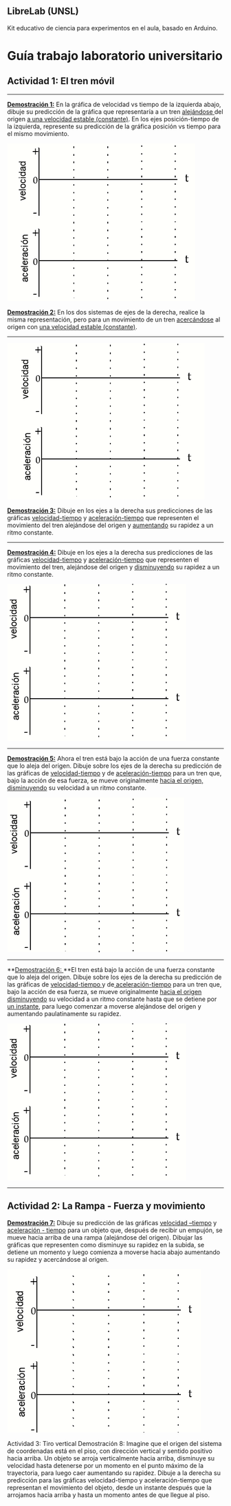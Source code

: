 ## **LibreLab (UNSL)**

Kit educativo de ciencia para experimentos en el aula, basado en Arduino.


# **Guía trabajo laboratorio universitario**


## **Actividad 1: El tren móvil**


---

**<span style="text-decoration:underline;">Demostración 1:</span>** En la gráfica de velocidad vs tiempo de la izquierda abajo, dibuje su predicción de la gráfica que representaría a un tren <span style="text-decoration:underline;">alejándose </span>del origen <span style="text-decoration:underline;">a una velocidad estable (constante)</span>. En los ejes posición-tiempo de la izquierda, represente su predicción de la gráfica posición vs tiempo para el mismo movimiento.


![alt_text](Dist-GuiaUniversitaria/image2.png "image_tooltip")


**<span style="text-decoration:underline;">Demostración 2:</span>** En los dos sistemas de ejes de la derecha, realice la misma representación, pero para un movimiento de un tren <span style="text-decoration:underline;">acercándose</span> al origen con <span style="text-decoration:underline;">una velocidad estable (constante)</span>.



---

![alt_text](Dist-GuiaUniversitaria/image3.png "image_tooltip")


**<span style="text-decoration:underline;">Demostración 3:</span>** Dibuje en los ejes a la derecha sus predicciones de las gráficas <span style="text-decoration:underline;">velocidad-tiempo</span> y <span style="text-decoration:underline;">aceleración-tiempo</span> que representen el movimiento del tren alejándose del origen y <span style="text-decoration:underline;">aumentando</span> su rapidez a un ritmo constante.


---

**<span style="text-decoration:underline;">Demostración 4:</span>** Dibuje en los ejes a la derecha sus predicciones de las gráficas <span style="text-decoration:underline;">velocidad-tiempo</span> y <span style="text-decoration:underline;">aceleración-tiempo</span> que representen el movimiento del tren, alejándose del origen y <span style="text-decoration:underline;">disminuyendo</span> su rapidez a un ritmo constante.


![alt_text](Dist-GuiaUniversitaria/image4.png "image_tooltip")



---

**<span style="text-decoration:underline;">Demostración 5:</span>** Ahora el tren está bajo la acción de una fuerza constante que lo aleja del origen.  Dibuje sobre los ejes de la derecha su predicción de las gráficas de <span style="text-decoration:underline;">velocidad-tiempo</span> y de <span style="text-decoration:underline;">aceleración-tiempo</span> para un tren que, bajo la acción de esa fuerza, se mueve originalmente <span style="text-decoration:underline;">hacia el origen, disminuyendo</span> su velocidad a un ritmo constante. 


![alt_text](Dist-GuiaUniversitaria/image5.png "image_tooltip")



---

**<span style="text-decoration:underline;">Demostración 6: </span>**El tren está bajo la acción de una fuerza constante que lo aleja del origen. Dibuje sobre los ejes de la derecha su predicción de las gráficas de <span style="text-decoration:underline;">velocidad-tiempo </span>y de<span style="text-decoration:underline;"> aceleración-tiempo</span> para un tren que, bajo la acción de esa fuerza, se mueve originalmente <span style="text-decoration:underline;">hacia el origen disminuyendo</span> su velocidad a un ritmo constante hasta que se detiene por <span style="text-decoration:underline;">un instante</span>, para luego comenzar a moverse alejándose del origen y aumentando paulatinamente su rapidez.


![alt_text](Dist-GuiaUniversitaria/image4.png "image_tooltip")



---


## **Actividad 2: La Rampa - Fuerza y movimiento**

**<span style="text-decoration:underline;">Demostración 7:</span>** Dibuje su predicción de las gráficas <span style="text-decoration:underline;">velocidad –tiempo</span> y <span style="text-decoration:underline;">aceleración - tiempo</span> para un objeto que, después de recibir un empujón, se mueve hacia arriba de una rampa (alejándose del origen). Dibujar las gráficas que representen como disminuye su rapidez en la subida, se detiene un momento y luego comienza a moverse hacia abajo aumentando su rapidez y acercándose al origen.


![alt_text](Dist-GuiaUniversitaria/image7.png "image_tooltip")



Actividad 3: Tiro vertical
Demostración 8: Imagine que el origen del sistema de coordenadas está en el piso, con dirección vertical y sentido positivo hacia arriba.  Un objeto se arroja verticalmente hacia arriba, disminuye su velocidad hasta detenerse por un momento en el punto máximo de la trayectoria, para luego caer aumentando su rapidez.  Dibuje a la derecha su predicción para las gráficas velocidad-tiempo y aceleración-tiempo que representan el movimiento del objeto, desde un instante después que la arrojamos hacia arriba y hasta un momento antes de que llegue al piso.



